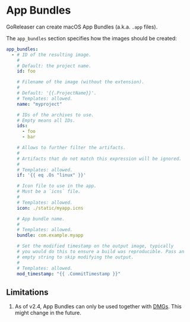 # App Bundles

<!-- md:pro -->
<!-- md:version v2.4 -->

GoReleaser can create macOS App Bundles (a.k.a. `.app` files).

The `app_bundles` section specifies how the images should be created:

```yaml title=".goreleaser.yaml"
app_bundles:
  - # ID of the resulting image.
    #
    # Default: the project name.
    id: foo

    # Filename of the image (without the extension).
    #
    # Default: '{{.ProjectName}}'.
    # Templates: allowed.
    name: "myproject"

    # IDs of the archives to use.
    # Empty means all IDs.
    ids:
      - foo
      - bar

    # Allows to further filter the artifacts.
    #
    # Artifacts that do not match this expression will be ignored.
    #
    # Templates: allowed.
    if: '{{ eq .Os "linux" }}'

    # Icon file to use in the app.
    # Must be a `icns` file.
    #
    # Templates: allowed.
    icon: ./static/myapp.icns

    # App bundle name.
    #
    # Templates: allowed.
    bundle: com.example.myapp

    # Set the modified timestamp on the output image, typically
    # you would do this to ensure a build was reproducible. Pass an
    # empty string to skip modifying the output.
    #
    # Templates: allowed.
    mod_timestamp: "{{ .CommitTimestamp }}"
```

## Limitations

1. As of v2.4, App Bundles can only be used together with [DMGs](dmg.md). This
   might change in the future.

<!-- md:templates -->
